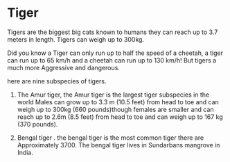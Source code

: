 # Tiger

Tigers are the biggest big cats known to humans they can reach up to  3.7 meters in length. Tigers can weigh up to 300kg.

Did you know a Tiger can only run up to half the speed of a cheetah, a tiger can run up to 65 km/h and a cheetah can run up to 130 km/h! But tigers a much more Aggressive and dangerous.

 here are nine subspecies of tigers.

 1. The Amur tiger, the Amur tiger is the largest tiger subspecies in the world Males can grow up to 3.3 m (10.5 feet) from head to toe and can weigh up to 300kg (660 pounds)though females are smaller and can reach up to 2.6m (8.5 feet) from head to toe and can weigh up to 167 kg (370 pounds).

 2. Bengal tiger . the bengal tiger is the most common tiger there are Approximately 3700. The bengal tiger lives in Sundarbans mangrove in India.


